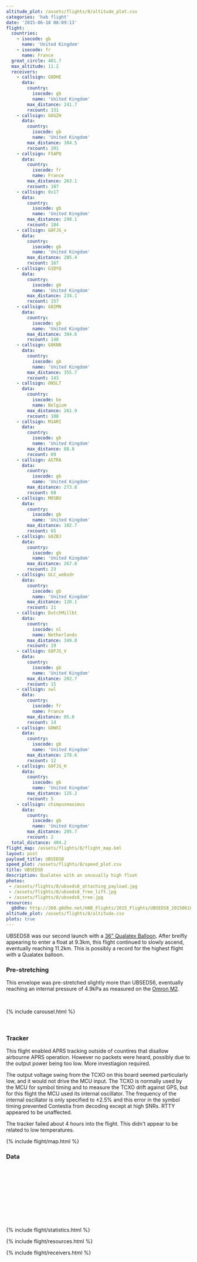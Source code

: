 ```yaml
---
altitude_plot: /assets/flights/8/altitude_plot.csv
categories: 'hab flight'
date: '2015-06-18 08:09:13'
flight:
  countries:
    - isocode: gb
      name: 'United Kingdom'
    - isocode: fr
      name: France
  great_circle: 401.7
  max_altitude: 11.2
  receivers:
    - callsign: G8DHE
      data:
        country:
          isocode: gb
          name: 'United Kingdom'
        max_distance: 241.7
        rxcount: 331
    - callsign: G6GZH
      data:
        country:
          isocode: gb
          name: 'United Kingdom'
        max_distance: 384.5
        rxcount: 201
    - callsign: F5APQ
      data:
        country:
          isocode: fr
          name: France
        max_distance: 263.1
        rxcount: 187
    - callsign: 0x17
      data:
        country:
          isocode: gb
          name: 'United Kingdom'
        max_distance: 290.1
        rxcount: 184
    - callsign: G8FJG_v
      data:
        country:
          isocode: gb
          name: 'United Kingdom'
        max_distance: 285.4
        rxcount: 167
    - callsign: G1DYQ
      data:
        country:
          isocode: gb
          name: 'United Kingdom'
        max_distance: 234.1
        rxcount: 157
    - callsign: G8IMN
      data:
        country:
          isocode: gb
          name: 'United Kingdom'
        max_distance: 304.6
        rxcount: 148
    - callsign: G8KNN
      data:
        country:
          isocode: gb
          name: 'United Kingdom'
        max_distance: 355.7
        rxcount: 143
    - callsign: ON5LT
      data:
        country:
          isocode: be
          name: Belgium
        max_distance: 261.9
        rxcount: 108
    - callsign: M1ARI
      data:
        country:
          isocode: gb
          name: 'United Kingdom'
        max_distance: 88.8
        rxcount: 69
    - callsign: ASTRA
      data:
        country:
          isocode: gb
          name: 'United Kingdom'
        max_distance: 273.8
        rxcount: 68
    - callsign: M0SBU
      data:
        country:
          isocode: gb
          name: 'United Kingdom'
        max_distance: 102.7
        rxcount: 65
    - callsign: G8ZBJ
      data:
        country:
          isocode: gb
          name: 'United Kingdom'
        max_distance: 267.8
        rxcount: 23
    - callsign: ULC_websdr
      data:
        country:
          isocode: gb
          name: 'United Kingdom'
        max_distance: 120.1
        rxcount: 21
    - callsign: DutchMillbt
      data:
        country:
          isocode: nl
          name: Netherlands
        max_distance: 349.8
        rxcount: 19
    - callsign: G8FJG_V
      data:
        country:
          isocode: gb
          name: 'United Kingdom'
        max_distance: 282.7
        rxcount: 15
    - callsign: swl
      data:
        country:
          isocode: fr
          name: France
        max_distance: 85.0
        rxcount: 14
    - callsign: G0WXI
      data:
        country:
          isocode: gb
          name: 'United Kingdom'
        max_distance: 278.6
        rxcount: 12
    - callsign: G8FJG_H
      data:
        country:
          isocode: gb
          name: 'United Kingdom'
        max_distance: 125.2
        rxcount: 5
    - callsign: chimpusmaximus
      data:
        country:
          isocode: gb
          name: 'United Kingdom'
        max_distance: 205.7
        rxcount: 2
  total_distance: 404.2
flight_map: /assets/flights/8/flight_map.kml
layout: post
payload_title: UBSEDS8
speed_plot: /assets/flights/8/speed_plot.csv
title: UBSEDS8
description: Qualatex with an unusually high float
photos:
 - /assets/flights/8/ubseds8_attaching_payload.jpg
 - /assets/flights/8/ubseds8_free_lift.jpg
 - /assets/flights/8/ubseds8_tree.jpg
resources:
  g8dhe: http://360.g8dhe.net/HAB_Flights/2015_Flights/UBSEDS8_20150618/
altitude_plot: /assets/flights/8/altitude.csv
plots: true
---
```


UBSEDS8 was our second launch with a
[36" Qualatex Balloon](http://randomsolutions.co.uk/Random_Aerospace/Balloons.html). After
breifly appearing to enter a float at 9.3km, this flight continued to
slowly ascend, eventually reaching 11.2km. This is possibly a record
for the highest flight with a Qualatex balloon.

<!--more-->

### Pre-stretching

This envelope was pre-stretched slightly more than UBSEDS6, eventually reaching an internal pressure of 4.9kPa as measured on the [Omron M2](http://www.omron-healthcare.com/eu/en/our-products/blood-pressure-monitoring/m2).

<br/>

{% include carousel.html %}

<br/>

### Tracker

This flight enabled APRS tracking outside of countires that disallow
airbourne APRS operation. However no packets were heard, possibly due
to the output power being too low. More investiagion required.

The output voltage swing from the TCXO on this board seemed
particularly low, and it would not drive the MCU input. The TCXO is
normally used by the MCU for symbol timing and to measure the TCXO
drift against GPS, but for this flight the MCU used its internal
oscillator. The frequency of the internal oscillator is only specified
to ±2.5% and this error in the symbol timing prevented Contestia from
decoding except at high SNRs. RTTY appeared to be unaffected.

The tracker failed about 4 hours into the flight. This didn't appear
to be related to low temperatures.

{% include flight/map.html %}

### Data
<div class="row">
  <div class="col-md-6">
    <div>
      <svg id="alt-time"></svg>
    </div>
  </div>
</div>

{% include flight/statistics.html %}

{% include flight/resources.html %}

{% include flight/receivers.html %}
